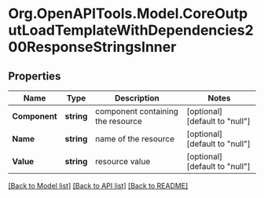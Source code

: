 # Org.OpenAPITools.Model.CoreOutputLoadTemplateWithDependencies200ResponseStringsInner

## Properties

Name | Type | Description | Notes
------------ | ------------- | ------------- | -------------
**Component** | **string** | component containing the resource | [optional] [default to "null"]
**Name** | **string** | name of the resource | [optional] [default to "null"]
**Value** | **string** | resource value | [optional] [default to "null"]

[[Back to Model list]](../README.md#documentation-for-models) [[Back to API list]](../README.md#documentation-for-api-endpoints) [[Back to README]](../README.md)

